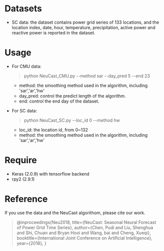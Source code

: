 # Datasets
- SC data: the dataset contains power grid series of 133 locations, and the location index, date, hour, temperature, precipitation, active power and reactive power is reported in the dataset.

# Usage
- For CMU data:  
  > python NeuCast_CMU.py --method sar --day_pred 5 --end 23    
  - method: the smoothing method used in the algorithm, including 'sar','ar','hw'
  - day_pred: control the predict length of the algorithm.
  - end: control the end day of the dataset.

- For SC data:  
  > python NeuCast_SC.py --loc_id 0 --method hw
  - loc_id: the location id, from 0~132
  - method: the smoothing method used in the algorithm, including 'sar','ar','hw'
  

# Require
- Keras (2.0.9) with tensorflow backend
- rpy2 (2.9.1)


# Reference
If you use the data and the NeuCast algorithom, please cite our work.
>@inproceedings{Neu2018,
>  title={NeuCast: Seasonal Neural Forecast of Power Grid Time Series},
>  author={Chen, Pudi and Liu, Shenghua and Shi, Chuan and Bryan Hooi and Wang, bai and Cheng, Xueqi},
>  booktitle={International Joint Conference on Artificial Intelligence},
>  year={2018},
>}